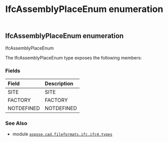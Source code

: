 ﻿---
title: IfcAssemblyPlaceEnum enumeration
second_title: Aspose.CAD for Python via .NET API References
description: 
type: docs
weight: 2030
url: /aspose.cad.fileformats.ifc.ifc4.types/ifcassemblyplaceenum/
is_root: false
---

## IfcAssemblyPlaceEnum enumeration

IfcAssemblyPlaceEnum



The IfcAssemblyPlaceEnum type exposes the following members:

### Fields
| Field | Description |
| :- | :- |
| SITE | SITE |
| FACTORY | FACTORY |
| NOTDEFINED | NOTDEFINED |



### See Also
* module [`aspose.cad.fileformats.ifc.ifc4.types`](..)

